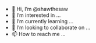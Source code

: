 - 👋 Hi, I’m @shawthesaw
- 👀 I’m interested in ...
- 🌱 I’m currently learning ...
- 💞️ I’m looking to collaborate on ...
- 📫 How to reach me ...

<!---
shawthesaw/shawthesaw is a ✨ special ✨ repository because its `README.md` (this file) appears on your GitHub profile.
You can click the Preview link to take a look at your changes.
--->
